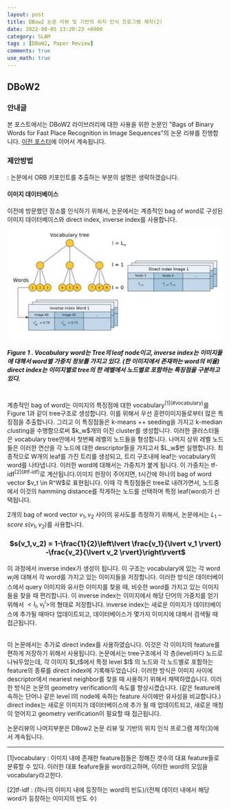 ```yaml
---
layout: post
title: DBow2 논문 리뷰 및 기반의 위치 인식 프로그램 제작(2)
date: 2022-08-05 13:20:23 +0900
category: SLAM
tags : [DBoW2, Paper Review]
comments: true
use_math: true
---
```

## DBoW2

### 안내글

본 포스트에서는 DBoW2 라이브러리에 대한 사용을 위한 논문인 "Bags of Binary Words for Fast Place Recognition in Image Sequences"의 논문 리뷰를 진행합니다. 
[이전 포스터](https://jeonhyeongjunkw.github.io/slam/2022/08/04/DBoW2_1.html)에 이어서 계속됩니다.

### 제안방법

: 논문에서 ORB 키포인트를 추출하는 부분의 설명은 생략하겠습니다. 

#### 이미지 데이터베이스 

이전에 방문했던 장소를 인식하기 위해서, 논문에서는 계층적인 bag of word로 구성된 이미지 데이터베이스와 direct index, inverse index를 사용합니다. 

![components](/public/img/DBOW2/componentsofdbow2.png)
##### Figure 1 . Vocabulary word는 Tree의 leaf node이고, inverse index는 이미지들에 대해서 word별 가중치 정보를 가지고 있다. (한 이미지에서 존재하는 word의 비율) direct index는 이미지별로 tree의 한 레벨에서 노드별로 포함하는 특징점을 구분하고있다.
<br/>
계층적인 bag of word는 이미지의 특징점에 대한 vocabulary<sup>[1](#vocabulary)</sup>를 Figure 1과 같이 tree구조로 생성합니다. 이를 위해서 우선 훈련이미지들로부터 많은 특징점을 추출합니다. 
그리고 이 특징점들은 k-means ++ seeding을 가지고 k-median clusting을 수행함으로써 $k_w$개의 이진 cluster를 생성합니다. 이러한 클러스터들은 
vocabulary tree안에서 첫번째 레벨의 노드들을 형성합니다. 나머지 상위 레벨 노드들은 이러한 연산을 각 노드에 대한 descriptor들을 가지고서 $L_w$번 실행합니다. 
최종적으로 W개의 leaf를 가진 트리를 생성되고, 트리 구조내에 leaf는 vocabulary의 word를 나타냅니다. 이러한 word에 대해서는 가중치가 붙게 됩니다. 이 가중치는 tf-idf<sup>[2](#tf-idf)</sup>로 계산됩니다.이미지 한장이 주어지면, t시간에 하나의 bag of word vector $v_t \in R^W$로 표현됩니다. 이때 각 특징점들은 tree로 내려가면서, 노드중에서 이것의 hammiing distance를 작게하는 노드를 선택하며 특정 leaf(word)가 선택됩니다.

<br/>

2개의 bag of word vector $v_1,v_2$ 사이의 유사도를 측정하기 위해서, 논문에서는 $L_{1}-score$ $s(v_1,v_2)$를 사용합니다.

### <center>   $s(v_1,v_2) = 1-\frac{1}{2}\left\lvert \frac{v_1}{\lvert v_1 \rvert} -\frac{v_2}{\lvert v_2 \rvert}\right\rvert$</center>

이 과정에서 inverse index가 생성이 됩니다. 이 구조는 vocabulary에 있는 각 word $w_i$에 대해서 각 word를 가지고 있는 이미지들을 저장합니다. 이러한 방식은 데이터베이스에서 query 이미지와 유사한 이미지를 찾을 때, 비슷한 word를 가지고 있는 이미지들을 찾을 때 편리합니다. 이 inverse index는 이미지에서 해당 단어의 가중치를 얻기위해서 $<I_t,v^i_t>$의 형태로 저장합니다. inverse index는 새로운 이미지가 데이터베이스에 추가될 때마다 업데이트되고, 데이터베이스가 몇가지 이미지에 대해서 검색될 때 접근됩니다.

<br/>
이 논문에서는 추가로 direct index를 사용하였습니다. 이것은 각 이미지의 feature를 편하게 저장하기 위해서 사용됩니다. 논문에서는 tree구조에서 각 층(level)마다 노드로 나눠두었는데, 각 이미지 $I_t$에서 특정 level $l$ 의 노드와 각 노드별로 포함하는 feature의 종류를 direct index에 기록해두었습니다. 이러한 방식은 이미지 사이에 descriptor에서 neariest neighbor를 찾을 때 사용하기 위해서 채택하였습니다. 이러한 방식은 논문의 geometry verification의 속도를 향상시켰습니다. (같은 feature에 속하는 단어나 같은 level l의 node에 속하는 feature 사이에만 유사성을 비교합니다.) direct index는 새로운 이미지가 데이터베이스에 추가 될 때 업데이트되고, 새로운 매칭이 얻어지고 geometry verification이 필요할 때 접근됩니다.

<br/>

논문리뷰의 나머지부분은 DBow2 논문 리뷰 및 기반의 위치 인식 프로그램 제작(3)에서 계속됩니다.


------
<a name="vocabulary">[1]vocabulary</a> : 이미지 내에 존재한 feature점들은 정해진 갯수의 대표 feature들로 분류할 수 있다. 이러한 대표 feafure들을 word라고하며, 이러한 word의 모임을 vocabulary라고한다.

<a name="tf-idf">[2]tf-idf</a> : (하나의 이미지 내에 등장하는 word의 빈도)/(전체 데이터 내에서 해당 word가 등장하는 이미지의 빈도 수)
